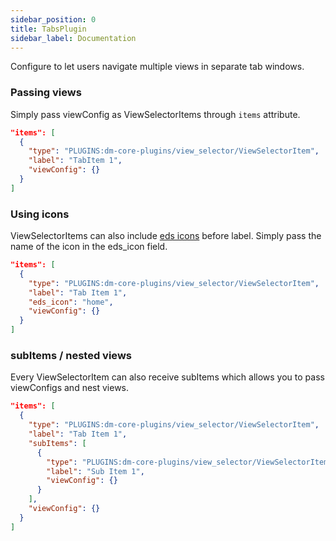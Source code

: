 ```yaml
---
sidebar_position: 0
title: TabsPlugin
sidebar_label: Documentation
---
```


Configure to let users navigate multiple views in separate tab windows.

### Passing views
Simply pass viewConfig as ViewSelectorItems through `items` attribute.

```json
"items": [
  {
    "type": "PLUGINS:dm-core-plugins/view_selector/ViewSelectorItem",
    "label": "TabItem 1",
    "viewConfig": {}
  }
]
```

### Using icons
ViewSelectorItems can also include [eds icons](https://storybook.eds.equinor.com/?path=/docs/icons-iconpreview-docs--docs) before label. Simply pass the name of the icon in the eds_icon field.

```json {5}
"items": [
  {
    "type": "PLUGINS:dm-core-plugins/view_selector/ViewSelectorItem",
    "label": "Tab Item 1",
    "eds_icon": "home",
    "viewConfig": {}
  }
]
```

### subItems / nested views
Every ViewSelectorItem can also receive subItems which allows you to pass viewConfigs and nest views.
```json {5}
"items": [
  {
    "type": "PLUGINS:dm-core-plugins/view_selector/ViewSelectorItem",
    "label": "Tab Item 1",
    "subItems": [
      {
        "type": "PLUGINS:dm-core-plugins/view_selector/ViewSelectorItem",
        "label": "Sub Item 1",
        "viewConfig": {}
      }
    ],
    "viewConfig": {}
  }
]
```